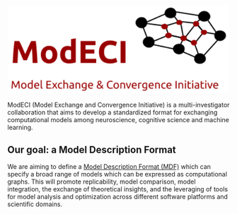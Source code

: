 <p><img alt="ModECI" src="images/ModECI_logo.png" width="500" align="centre"/></p>

ModECI (Model Exchange and Convergence Initiative) is a multi-investigator collaboration that aims to 
develop a standardized format for exchanging computational models among neuroscience, 
cognitive science and machine learning. 

<h2>Our goal: a Model Description Format</h2>

We are aiming to define a <a href="MDF.html">Model Description Format (MDF)</a> which 
can specify a broad range of models which can be expressed as computational graphs.
This will promote replicability, model comparison, model integration, the exchange of theoretical insights,
and the leveraging of tools for model analysis and optimization across different software platforms and scientific domains.
